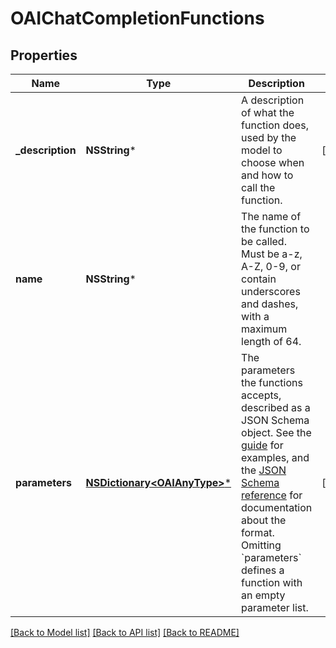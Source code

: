 # OAIChatCompletionFunctions

## Properties
Name | Type | Description | Notes
------------ | ------------- | ------------- | -------------
**_description** | **NSString*** | A description of what the function does, used by the model to choose when and how to call the function. | [optional] 
**name** | **NSString*** | The name of the function to be called. Must be a-z, A-Z, 0-9, or contain underscores and dashes, with a maximum length of 64. | 
**parameters** | [**NSDictionary&lt;OAIAnyType&gt;***](OAIAnyType.md) | The parameters the functions accepts, described as a JSON Schema object. See the [guide](/docs/guides/text-generation/function-calling) for examples, and the [JSON Schema reference](https://json-schema.org/understanding-json-schema/) for documentation about the format.   Omitting &#x60;parameters&#x60; defines a function with an empty parameter list. | [optional] 

[[Back to Model list]](../README.md#documentation-for-models) [[Back to API list]](../README.md#documentation-for-api-endpoints) [[Back to README]](../README.md)


